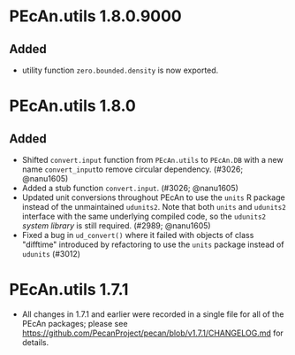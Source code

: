 # PEcAn.utils 1.8.0.9000

## Added
* utility function `zero.bounded.density` is now exported.


# PEcAn.utils 1.8.0

## Added

* Shifted `convert.input` function from `PEcAn.utils` to `PEcAn.DB` with a new name `convert_input`to remove circular dependency.
  (#3026; @nanu1605)
* Added a stub function `convert.input`. (#3026; @nanu1605)
* Updated unit conversions throughout PEcAn to use the `units` R package instead of the unmaintained `udunits2`. Note that both `units` and `udunits2` interface with the same underlying compiled code, so the `udunits2` *system library* is still required. (#2989; @nanu1605)
* Fixed a bug in `ud_convert()` where it failed with objects of class "difftime" introduced by refactoring to use the `units` package instead of `udunits` (#3012)

# PEcAn.utils 1.7.1

* All changes in 1.7.1 and earlier were recorded in a single file for all of
  the PEcAn packages; please see
  https://github.com/PecanProject/pecan/blob/v1.7.1/CHANGELOG.md for details.